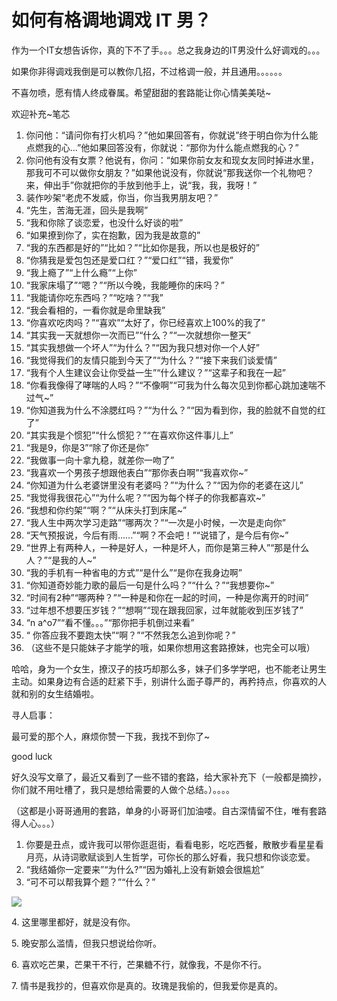# 如何有格调地调戏 IT 男？

作为一个IT女想告诉你，真的下不了手。。。总之我身边的IT男没什么好调戏的。。。

如果你非得调戏我倒是可以教你几招，不过格调一般，并且通用。。。。。。

不喜勿喷，愿有情人终成眷属。希望甜甜的套路能让你心情美美哒~

欢迎补充~笔芯

1.  你问他：“请问你有打火机吗？”他如果回答有，你就说”终于明白你为什么能点燃我的心...”他如果回答没有，你就说：“那你为什么能点燃我的心？”
2.  你问他有没有女票？他说有，你问：“如果你前女友和现女友同时掉进水里，那我可不可以做你女朋友？”如果他说没有，你就说“那我送你一个礼物吧？来，伸出手”你就把你的手放到他手上，说“我，我，我呀！”
3.  装作吵架“老虎不发威，你当，你当我男朋友吧？”
4.  “先生，苦海无涯，回头是我啊”
5.  “我和你除了谈恋爱，也没什么好谈的啦”
6.  “如果撩到你了，实在抱歉，因为我是故意的”
7.  “我的东西都是好的”“比如？”“比如你是我，所以也是极好的”
8.  “你猜我是爱包包还是爱口红？”“爱口红”“错，我爱你”
9.  “我上瘾了”“上什么瘾”“上你”
10.  “我家床塌了”“嗯？”“所以今晚，我能睡你的床吗？”
11.  “我能请你吃东西吗？”“吃啥？”“我”
12.  “我会看相的，一看你就是命里缺我”
13.  “你喜欢吃肉吗？”“喜欢”“太好了，你已经喜欢上100%的我了”
14.  “其实我一天就想你一次而已”“什么？”“一次就想你一整天”
15.  “其实我想做一个坏人”“为什么？”“因为我只想对你一个人好”
16.  “我觉得我们的友情只能到今天了”“为什么？”“接下来我们谈爱情”
17.  “我有个人生建议会让你受益一生”“什么建议？”“这辈子和我在一起”
18.  “你看我像得了哮喘的人吗？”“不像啊”“可我为什么每次见到你都心跳加速喘不过气~”
19.  “你知道我为什么不涂腮红吗？”“为什么？”“因为看到你，我的脸就不自觉的红了”
20.  “其实我是个惯犯”“什么惯犯？”“在喜欢你这件事儿上”
21.  “我是9，你是3”“除了你还是你”
22.  “我做事一向十拿九稳，就差你一吻了”
23.  “我喜欢一个男孩子想跟他表白”“那你表白啊”“我喜欢你~”
24.  “你知道为什么老婆饼里没有老婆吗？”“为什么？”“因为你的老婆在这儿”
25.  “我觉得我很花心”“为什么呢？”“因为每个样子的你我都喜欢~”
26.  “我想和你约架”“啊？”“从床头打到床尾~”
27.  “我人生中两次学习走路”“哪两次？”“一次是小时候，一次是走向你”
28.  “天气预报说，今后有雨......”“啊？不会吧！”“说错了，是今后有你~”
29.  “世界上有两种人，一种是好人，一种是坏人，而你是第三种人”“那是什么人？”“是我的人~”
30.  “我的手机有一种省电的方式”“是什么”“是你在我身边啊”
31.  “你知道奇妙能力歌的最后一句是什么吗？”“什么？”“我想要你~”
32.  “时间有2种”“哪两种？”“一种是和你在一起的时间，一种是你离开的时间”
33.  “过年想不想要压岁钱？”“想啊”“现在跟我回家，过年就能收到压岁钱了”
34.  “n a^o7”“看不懂。。。”“那你把手机倒过来看”
35.  “ 你答应我不要跑太快”“啊？”“不然我怎么追到你呢？”
36.  （这些不是只能妹子才能学的哦，如果你想用这套路撩妹，也完全可以哦）

哈哈，身为一个女生，撩汉子的技巧却那么多，妹子们多学学吧，也不能老让男生主动。如果身边有合适的赶紧下手，别讲什么面子尊严的，再矜持点，你喜欢的人就和别的女生结婚啦。

寻人启事：

最可爱的那个人，麻烦你赞一下我，我找不到你了~

good luck

好久没写文章了，最近又看到了一些不错的套路，给大家补充下（一般都是摘抄，你们就不用吐槽了，我只是想给需要的人做个总结。）。。。。

（这都是小哥哥通用的套路，单身的小哥哥们加油喽。自古深情留不住，唯有套路得人心。。。）

1.  你要是丑点，或许我可以带你逛逛街，看看电影，吃吃西餐，散散步看星星看月亮，从诗词歌赋谈到人生哲学，可你长的那么好看，我只想和你谈恋爱。
2.  “我结婚你一定要来”“为什么?”“因为婚礼上没有新娘会很尴尬”
3.  “可不可以帮我算个题？”“什么？”

![](https://pic3.zhimg.com/50/v2-b038856b8d60d5421e8a4ff528807dcc_b.jpg)

4\. 这里哪里都好，就是没有你。

5\. 晚安那么滥情，但我只想说给你听。

6\. 喜欢吃芒果，芒果干不行，芒果糖不行，就像我，不是你不行。

7\. 情书是我抄的，但喜欢你是真的。玫瑰是我偷的，但我爱你是真的。